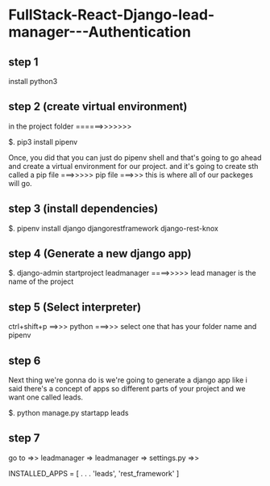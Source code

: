 # FullStack-React-Django-lead-manager---Authentication

## step 1
install python3

## step 2 (create virtual environment)
in the project folder  ======>>>>>>>  

$. pip3 install pipenv

Once, you did that you can just do pipenv shell and that's going to go ahead and create a virtual environment for our project. and it's going to create sth called a pip file ===>>>>> pip file ===>>> this is where all of our packeges will go.

## step 3 (install  dependencies)
$. pipenv install django djangorestframework django-rest-knox

## step 4 (Generate a new django app)
$. django-admin startproject leadmanager    ====>>>>> lead manager is the name of the project

## step 5 (Select interpreter)
ctrl+shift+p ==>>> python ===>>> select one that has your folder name and pipenv

## step 6
Next thing we're gonna do is we're going to generate a django app like i said there's a concept of apps so different parts of your project
and we want one called leads.

$. python manage.py startapp leads

## step 7 
go to =>> leadmanager => leadmanager => settings.py =>>

INSTALLED_APPS = [
  .
  .
  .
  'leads',
  'rest_framework'
]
